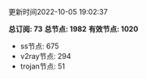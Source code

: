 更新时间2022-10-05 19:02:37

**总订阅: 73**
**总节点: 1982**
**有效节点: 1020**
- ss节点: 675
- v2ray节点: 294
- trojan节点: 51
